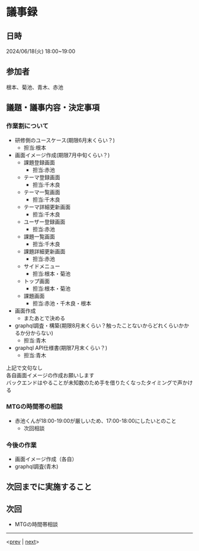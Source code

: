 # 議事録

## 日時

2024/06/18(火) 18:00~19:00

## 参加者

根本、菊池、青木、赤池

## 議題・議事内容・決定事項

### 作業割について

- 研修側のユースケース(期限6月末くらい？)
  - 担当:根本
- 画面イメージ作成(期限7月中旬くらい？)
  - 課題登録画面
    - 担当:赤池
  - テーマ登録画面
    - 担当:千木良
  - テーマ一覧画面
    - 担当:千木良
  - テーマ詳細更新画面
    - 担当:千木良
  - ユーザー登録画面
    - 担当:赤池
  - 課題一覧画面
    - 担当:千木良
  - 課題詳細更新画面
    - 担当:赤池
  - サイドメニュー
    - 担当:根本・菊池
  - トップ画面
    - 担当:根本・菊池
  - 課題画面
    - 担当:赤池・千木良・根本
- 画面作成
  - またあとで決める
- graphql調査・構築(期限8月末くらい？触ったことないからどれくらいかかるか分からない)
  - 担当:青木
- graphql API仕様書(期限7月末くらい？)
  - 担当:青木


上記で文句なし  
各自画面イメージの作成お願いします  
バックエンドはやることが未知数のため手を借りたくなったタイミングで声かける  

### MTGの時間帯の相談
- 赤池くんが18:00-19:00が厳しいため、17:00-18:00にしたいとのこと
  - 次回相談

### 今後の作業
- 画面イメージ作成（各自）
- graphql調査(青木)

## 次回までに実施すること

## 次回
- MTGの時間帯相談

---
<[prev](https://github.com/Future-Csg3/nkaca-training-docs/blob/main/01_議事録/20240614.md)
|
[next](https://github.com/Future-Csg3/nkaca-training-docs/blob/main/01_議事録/20240621.md)>
